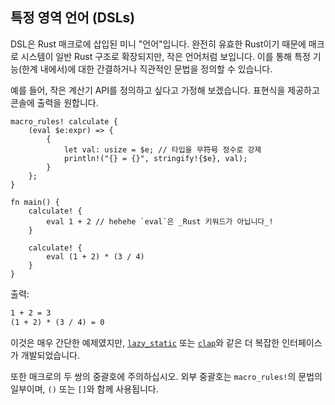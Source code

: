 ## 특정 영역 언어 (DSLs)

DSL은 Rust 매크로에 삽입된 미니 "언어"입니다. 완전히 유효한 Rust이기 때문에 매크로 시스템이 일반 Rust 구조로 확장되지만, 작은 언어처럼 보입니다. 이를 통해 특정 기능(한계 내에서)에 대한 간결하거나 직관적인 문법을 정의할 수 있습니다.

예를 들어, 작은 계산기 API를 정의하고 싶다고 가정해 보겠습니다. 표현식을 제공하고 콘솔에 출력을 원합니다.

```rust,editable
macro_rules! calculate {
    (eval $e:expr) => {
        {
            let val: usize = $e; // 타입을 무符号 정수로 강제
            println!("{} = {}", stringify!{$e}, val);
        }
    };
}

fn main() {
    calculate! {
        eval 1 + 2 // hehehe `eval`은 _Rust 키워드가 아닙니다_!
    }

    calculate! {
        eval (1 + 2) * (3 / 4)
    }
}
```

출력:

```txt
1 + 2 = 3
(1 + 2) * (3 / 4) = 0
```

이것은 매우 간단한 예제였지만, [`lazy_static`](https://crates.io/crates/lazy_static) 또는 [`clap`](https://crates.io/crates/clap)와 같은 더 복잡한 인터페이스가 개발되었습니다.

또한 매크로의 두 쌍의 중괄호에 주의하십시오. 외부 중괄호는 `macro_rules!`의 문법의 일부이며, `()` 또는 `[]`와 함께 사용됩니다.
